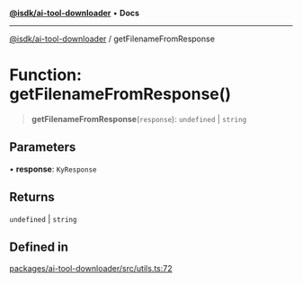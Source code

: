 [**@isdk/ai-tool-downloader**](../README.md) • **Docs**

***

[@isdk/ai-tool-downloader](../globals.md) / getFilenameFromResponse

# Function: getFilenameFromResponse()

> **getFilenameFromResponse**(`response`): `undefined` \| `string`

## Parameters

• **response**: `KyResponse`

## Returns

`undefined` \| `string`

## Defined in

[packages/ai-tool-downloader/src/utils.ts:72](https://github.com/isdk/ai-tool-download.js/blob/1180561ce090d8a20a34e4d599228106f8c15a5b/src/utils.ts#L72)
